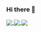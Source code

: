### Hi there 👋
<div display="flex" flex-direction="column">
<a href="https://github.com/anuraghazra/github-readme-stats">
  <img align="center" src="https://github-readme-stats.vercel.app/api?username=gothic459" />
  <img align="center" src="https://github-readme-stats.vercel.app/api/top-langs/?username=gothic459" />
  <img align="center" src="https://github-readme-stats.vercel.app/api/wakatime?username=gothic459&layout=default&langs_count=10" />
 </a>
  </div>

<!--
**gothic459/gothic459** is a ✨ _special_ ✨ repository because its `README.md` (this file) appears on your GitHub profile.

Here are some ideas to get you started:

- 🔭 I’m currently working on ...
- 🌱 I’m currently learning ...
- 👯 I’m looking to collaborate on ...
- 🤔 I’m looking for help with ...
- 💬 Ask me about ...
- 📫 How to reach me: ...
- 😄 Pronouns: ...
- ⚡ Fun fact: ...
-->
